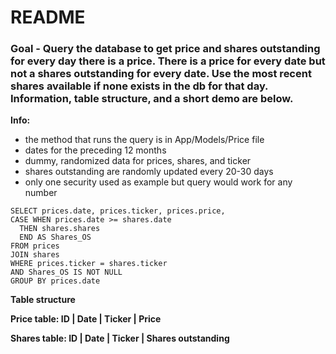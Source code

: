 # README

### Goal - Query the database to get price and shares outstanding for every day there is a price. There is a price for every date but not a shares outstanding for every date. Use the most recent shares available if none exists in the db for that day. Information, table structure, and a short demo are below.

**Info:**
* the method that runs the query is in App/Models/Price file
* dates for the preceding 12 months
* dummy, randomized data for prices, shares, and ticker
* shares outstanding are randomly updated every 20-30 days
* only one security used as example but query would work for any number

```
SELECT prices.date, prices.ticker, prices.price,
CASE WHEN prices.date >= shares.date 
  THEN shares.shares                  
  END AS Shares_OS
FROM prices
JOIN shares 
WHERE prices.ticker = shares.ticker            
AND Shares_OS IS NOT NULL
GROUP BY prices.date
```

**Table structure**

**Price table: ID | Date | Ticker | Price**

**Shares table: ID | Date | Ticker | Shares outstanding**
